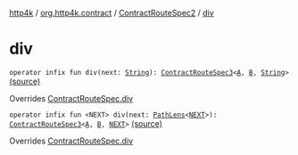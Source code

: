 [http4k](../../index.md) / [org.http4k.contract](../index.md) / [ContractRouteSpec2](index.md) / [div](./div.md)

# div

`operator infix fun div(next: `[`String`](https://kotlinlang.org/api/latest/jvm/stdlib/kotlin/-string/index.html)`): `[`ContractRouteSpec3`](../-contract-route-spec3/index.md)`<`[`A`](-binder/index.md#A)`, `[`B`](-binder/index.md#B)`, `[`String`](https://kotlinlang.org/api/latest/jvm/stdlib/kotlin/-string/index.html)`>` [(source)](https://github.com/http4k/http4k/blob/master/http4k-contract/src/main/kotlin/org/http4k/contract/routeSpec.kt#L74)

Overrides [ContractRouteSpec.div](../-contract-route-spec/div.md)


`operator infix fun <NEXT> div(next: `[`PathLens`](../../org.http4k.lens/-path-lens/index.md)`<`[`NEXT`](div.md#NEXT)`>): `[`ContractRouteSpec3`](../-contract-route-spec3/index.md)`<`[`A`](-binder/index.md#A)`, `[`B`](-binder/index.md#B)`, `[`NEXT`](div.md#NEXT)`>` [(source)](https://github.com/http4k/http4k/blob/master/http4k-contract/src/main/kotlin/org/http4k/contract/routeSpec.kt#L76)

Overrides [ContractRouteSpec.div](../-contract-route-spec/div.md)

